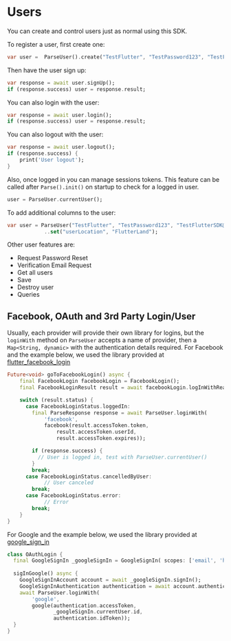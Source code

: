 # Users

You can create and control users just as normal using this SDK.

To register a user, first create one:

```dart
var user =  ParseUser().create("TestFlutter", "TestPassword123", "TestFlutterSDK@gmail.com");
```
Then have the user sign up:

```dart
var response = await user.signUp();
if (response.success) user = response.result;
```

You can also login with the user:

```dart
var response = await user.login();
if (response.success) user = response.result;
```

You can also logout with the user:

```dart
var response = await user.logout();
if (response.success) {
    print('User logout');
}
```

Also, once logged in you can manage sessions tokens. This feature can be called after `Parse().init()` on startup to check for a logged in user.

```dart
user = ParseUser.currentUser();
```

To add additional columns to the user:

```dart
var user = ParseUser("TestFlutter", "TestPassword123", "TestFlutterSDK@gmail.com")
            ..set("userLocation", "FlutterLand");
```

Other user features are:
* Request Password Reset
* Verification Email Request
* Get all users
* Save
* Destroy user
* Queries

## Facebook, OAuth and 3rd Party Login/User

Usually, each provider will provide their own library for logins, but the `loginWith` method on `ParseUser` accepts a name of provider, then a `Map<String, dynamic>` with the authentication details required.
For Facebook and the example below, we used the library provided at [flutter_facebook_login](https://pub.dev/packages/flutter_facebook_login)

```dart
Future<void> goToFacebookLogin() async {
    final FacebookLogin facebookLogin = FacebookLogin();
    final FacebookLoginResult result = await facebookLogin.logInWithReadPermissions(['email']);

    switch (result.status) {
      case FacebookLoginStatus.loggedIn:
        final ParseResponse response = await ParseUser.loginWith(
            'facebook',
            facebook(result.accessToken.token,
                result.accessToken.userId,
                result.accessToken.expires));

        if (response.success) {
          // User is logged in, test with ParseUser.currentUser()
        }
        break;
      case FacebookLoginStatus.cancelledByUser:
            // User canceled
        break;
      case FacebookLoginStatus.error:
            // Error
        break;
    }
}
```

For Google and the example below, we used the library provided at [google_sign_in](https://pub.dev/packages/google_sign_in)

```dart
class OAuthLogin {
  final GoogleSignIn _googleSignIn = GoogleSignIn( scopes: ['email', 'https://www.googleapis.com/auth/contacts.readonly'] );
  
  sigInGoogle() async {
    GoogleSignInAccount account = await _googleSignIn.signIn();
    GoogleSignInAuthentication authentication = await account.authentication;
    await ParseUser.loginWith(
        'google',
        google(authentication.accessToken,
               _googleSignIn.currentUser.id, 
               authentication.idToken));
  }
}
```